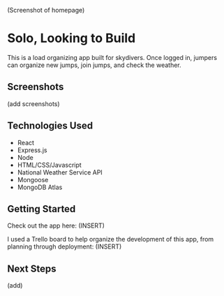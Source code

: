(Screenshot of homepage)

# Solo, Looking to Build 
This is a load organizing app built for skydivers. Once logged in, jumpers can organize new jumps, join jumps, and check the weather.

## Screenshots
(add screenshots)

## Technologies Used
* React
* Express.js
* Node
* HTML/CSS/Javascript
* National Weather Service API
* Mongoose
* MongoDB Atlas

## Getting Started
Check out the app here: (INSERT)

I used a Trello board to help organize the development of this app, from planning through deployment: (INSERT)

## Next Steps
(add)